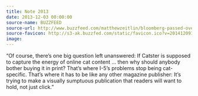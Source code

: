 ```yaml
---
title: Note 2013
date: 2013-12-03 00:00:00
source-name: BUZZFEED
source-url: http://www.buzzfeed.com/matthewzeitlin/bloomberg-passed-over-its-top-woman-editor-in-hiri
source-favicon: http://s3-ak.buzzfed.com/static/favicon.ico?v=201412091637
image:
---
```

“Of course, there’s one big question left unanswered: If Catster is supposed to capture the energy of online cat content … then why should anybody bother buying it in print? That’s where I-5’s problems stop being cat-specific. That’s where it has to be like any other magazine publisher: It’s trying to make a visually sumptuous publication that readers will want to hold, not just click.”